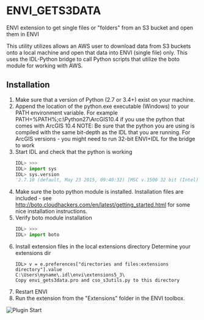 # ENVI_GETS3DATA
ENVI extension to get single files or "folders" from an S3 bucket and open them in ENVI

This utility utilizes allows an AWS user to download data from S3 buckets onto a local machine and open that data into ENVI (single file) only. This uses the IDL-Python bridge to call Python scripts that utilize the boto module for working with AWS. 

## Installation
1. Make sure that a version of Python (2.7 or 3.4+) exist on your machine. 
2. Append the location of the python.exe executable (Windows) to your PATH environment variable. 
     For example PATH=%PATH%;c:\Python27\ArcGIS10.4 if you use the python that comes with ArcGIS 10.4
     NOTE: Be sure that the python you are using is compiled with the same bit-depth as the IDL that you are running. 
     For ArcGIS versions - you might need to run 32-bit ENVI+IDL for the bridge to work
3. Start IDL and check that the python is working
   ```Python
   IDL> >>>
   IDL> import sys
   IDL> sys.version
   '2.7.10 (default, May 23 2015, 09:40:32) [MSC v.1500 32 bit (Intel)]'
   ```
4. Make sure the boto python module is installed. Installation files are included - see http://boto.cloudhackers.com/en/latest/getting_started.html for some nice installation instructions. 
5. Verify boto module installation
   ```Python
   IDL> >>>
   IDL> import boto
   ```
6. Install extension files in the local extensions directory
   Determine your extensions dir
   ```IDL
   IDL> v = e.preferences["directories and files:extensions directory"].value
   C:\Users\myname\.idl\envi\extensions5_3\
   Copy envi_gets3data.pro and cso_s3utils.py to this directory
   
7. Restart ENVI
8. Run the extension from the "Extensions" folder in the ENVI toolbox. 

![Plugin Start](https://github.com/blegeer/ENVI_GETS3DATA/blob/master/ScreenShot1.png "Blank Startup")
